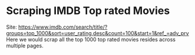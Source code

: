 # Scraping IMDB Top rated Movies
Site: https://www.imdb.com/search/title/?groups=top_1000&sort=user_rating,desc&count=100&start=1&ref_=adv_prv
Here we would scrap all the top 1000 top rated movies resides across multiple pages.

